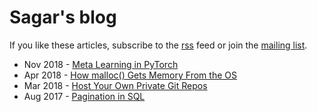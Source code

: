 # Sagar's blog

If you like these articles, subscribe to the [rss](/blog/atom.xml) feed or
join the <a href="http://eepurl.com/doq18z" rel="nofollow" target="_blank">mailing list</a>.

- Nov 2018 - [Meta Learning in PyTorch](/blog/meta-learning-in-pytorch/)
- Apr 2018 - [How malloc() Gets Memory From the OS](/blog/how-malloc-gets-memory-from-os/)
- Mar 2018 - [Host Your Own Private Git Repos](/blog/host-your-own-private-git-repos/)
- Aug 2017 - [Pagination in SQL](/blog/sql-pagination/)

